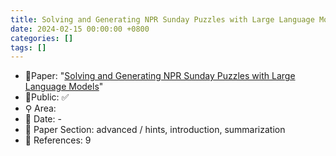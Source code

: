 ```yaml
---
title: Solving and Generating NPR Sunday Puzzles with Large Language Models
date: 2024-02-15 00:00:00 +0800
categories: []
tags: []
---
```


- 📙Paper: "[Solving and Generating NPR Sunday Puzzles with Large Language Models](https://www.semanticscholar.org/paper/Solving-and-Generating-NPR-Sunday-Puzzles-with-Zhao-Anderson/1e5743366625128e225879dbcfb568f6b8f1bcdc)"
- 🔑Public: ✅
- ⚲ Area: 
- 📅 Date: -
- 🔎 Paper Section: advanced / hints, introduction, summarization
- 📝 References: 9
